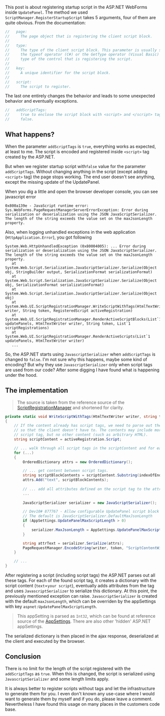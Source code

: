 This post is about registering startup script in the ASP.NET WebForms inside `UpdatePanel`. The method we used `ScriptManager.RegisterStartupScript` takes 5 arguments, four of them are quite obvious. From the documentation:

```C#
//   page:
//     The page object that is registering the client script block.
//
//   type:
//     The type of the client script block. This parameter is usually specified by using
//     the typeof operator (C#) or the GetType operator (Visual Basic) to retrieve the
//     type of the control that is registering the script.
//
//   key:
//     A unique identifier for the script block.
//
//   script:
//     The script to register.
```

The last one entirely changes the behavior and leads to some unexpected behavior and eventually exceptions.

```C#
//   addScriptTags:
//     true to enclose the script block with <script> and </script> tags; otherwise,
//     false.
```

## What happens?

When the parameter `addScriptTags` is `true`, everything works as expected, at least to me. The script is encoded and registered inside `<script>` tag created by the ASP.NET.

But when we register startup script with`false` value for the parameter `addScriptTags`. Without changing anything in the script (except adding `<script>` tag) the page stops working. The end user doesn't see anything, except the missing update of the UpdatePanel. 

When you dig a little and open the browser developer console, you can see javascript error

```
0x800a139e - JavaScript runtime error: Sys.WebForms.PageRequestManagerServerErrorException: Error during serialization or deserialization using the JSON JavaScriptSerializer. The length of the string exceeds the value set on the maxJsonLength property.
```

Also, when logging unhandled exceptions in the web application (`HttpApplication.Error`), you got following

```
System.Web.HttpUnhandledException (0x80004005): ... Error during serialization or deserialization using the JSON JavaScriptSerializer. The length of the string exceeds the value set on the maxJsonLength property.
   at System.Web.Script.Serialization.JavaScriptSerializer.Serialize(Object obj, StringBuilder output, SerializationFormat serializationFormat)
   at System.Web.Script.Serialization.JavaScriptSerializer.Serialize(Object obj, SerializationFormat serializationFormat)
   at System.Web.Script.Serialization.JavaScriptSerializer.Serialize(Object obj)
   at System.Web.UI.ScriptRegistrationManager.WriteScriptWithTags(HtmlTextWriter writer, String token, RegisteredScript activeRegistration)
   at System.Web.UI.ScriptRegistrationManager.RenderActiveScriptBlocks(List`1 updatePanels, HtmlTextWriter writer, String token, List`1 scriptRegistrations)
   at System.Web.UI.ScriptRegistrationManager.RenderActiveScripts(List`1 updatePanels, HtmlTextWriter writer)
   ...
```

So, the ASP.NET starts using `JavascriptSerializer` when `addScriptTags` is changed to `false`. I'm not sure why this happens, maybe some kind of encoding? But why they use `JavascriptSerializer` only when script tags are used from our code? After some digging I have found what is happening under the hood.

## The implementation

> The source is taken from the reference source of the [ScriptRegistrationManager](https://referencesource.microsoft.com/#System.Web.Extensions/UI/ScriptRegistrationManager.cs,646 "ScriptRegistrationManager.WriteScriptWithTags") and shortened for clarity.

```C#
private static void WriteScriptWithTags(HtmlTextWriter writer, string token, RegisteredScript activeRegistration)
{
    // If the content already has script tags, we need to parse out the contents
    // so that the client doesn't have to. The contents may include more than one
    // script tag, but no other content (such as arbitrary HTML).
    string scriptContent = activeRegistration.Script;

    // ... walk through all script tags in the scriptContent and for each of them do:
    for (...)
    {
        OrderedDictionary attrs = new OrderedDictionary();

        // ... get content between script tags.
        string scriptBlockContents = scriptContent.Substring(indexOfEndOfScriptBeginTag, (indexOfScriptEndTag - indexOfEndOfScriptBeginTag));
        attrs.Add("text", scriptBlockContents);
        
        // ... add all attributes defined on the script tag to the attrs dictionary.
        ...
        
        JavaScriptSerializer serializer = new JavaScriptSerializer();

        // Dev10# 877767 - Allow configurable UpdatePanel script block length
        // The default is JavaScriptSerializer.DefaultMaxJsonLength
        if (AppSettings.UpdatePanelMaxScriptLength > 0)
        {
            serializer.MaxJsonLength = AppSettings.UpdatePanelMaxScriptLength;
        }

        string attrText = serializer.Serialize(attrs);
        PageRequestManager.EncodeString(writer, token, "ScriptContentWithTags", attrText);
    }

    // ...
}
```

After registering a script (including script tags) the ASP.NET parses out all these tags. For each of the found script tag, it creates a dictionary with the script content (`text`=`your script`), eventually adds attributes from the tag and uses `JavascriptSerializer` to serialize this dictionary. At this point, the previously mentioned exception can raise. `JavascriptSerializer` is created with the default `maxJsonLength`, which can be overriden by the appSettings with key `aspnet:UpdatePanelMaxScriptLength`. 

> This appSetting is parsed as `Int32`, which can be found at reference source of the [AppSettings](http://referencesource.microsoft.com/#System.Web/Util/AppSettings.cs "System.Web.Util.AppSettings"). There are also other 'hidden' ASP.NET appSettings.

The serialized dictionary is then placed in the ajax response, deserialized at the client and executed by the browser.

## Conclusion

There is no limit for the length of the script registered with the `addScriptTags` as `true`. When this is changed, the script is serialized using `JavascriptSerializer` and some length limits apply.

It is always better to register scripts without tags and let the infrastructure to generate them for you. I even don't known any use-case where I would want to generate them by myself and if you do, please leave a comment. Nevertheless I have found this usage on many places in the customers code base.

